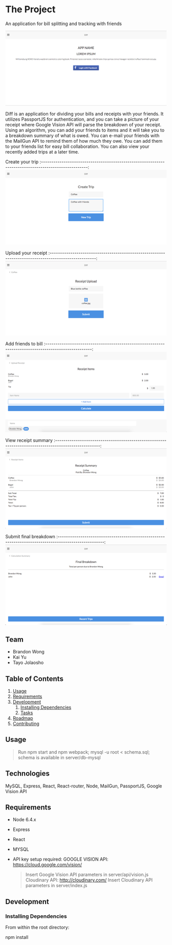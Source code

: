# The Project

An application for bill splitting and tracking with friends

![](./docs/File12.png)

Diff is an application for dividing your bills and receipts with your friends. It utilizes PassportJS for authentication, and you can take a picture of your receipt where Google Vision API will parse the breakdown of your receipt. Using an algorithm, you can add your friends to items and it will take you to a breakdown summary of what is owed. You can e-mail your friends with the MailGun API to remind them of how much they owe. You can add them to your friends list for easy bill collaboration. You can also view your recently added trips at a later time.

Create your trip
:----------------------------------------------------------------------------------------------------:
![](./docs/File13.png)

Upload your receipt
:----------------------------------------------------------------------------------------------------:
![](./docs/File14.png)

Add friends to bill
:----------------------------------------------------------------------------------------------------:
![](./docs/File9.png)

View receipt summary
:----------------------------------------------------------------------------------------------------:
![](./docs/File10.png)

Submit final breakdown
:----------------------------------------------------------------------------------------------------:
![](./docs/File11.png)

## Team

  - Brandon Wong
  - Kai Yu
  - Tayo Jolaosho


## Table of Contents

1. [Usage](#Usage)
1. [Requirements](#requirements)
1. [Development](#development)
    1. [Installing Dependencies](#installing-dependencies)
    1. [Tasks](#tasks)
1. [Roadmap](#roadmap)
1. [Contributing](#contributing)

## Usage

> Run npm start and npm webpack;
> mysql -u root < schema.sql; schema is available in server/db-mysql

## Technologies
MySQL, Express, React, React-router, Node, MailGun, PassportJS, Google Vision API

## Requirements

- Node 6.4.x
- Express
- React
- MYSQL

- API key setup required:
	GOOGLE VISION API: https://cloud.google.com/vision/
	>Insert Google Vision API parameters in server/api/vision.js
	Cloudinary API: http://cloudinary.com/
	>Insert Cloudinary API parameters in server/index.js
## Development

### Installing Dependencies

From within the root directory:

npm install
